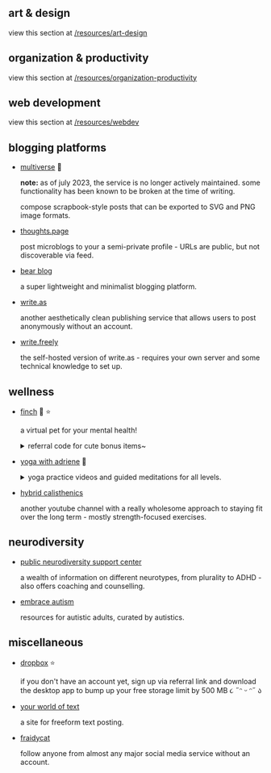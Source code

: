 ## <span id="art-design">art & design</span>

view this section at [/resources/art-design](/resources/art-design)

## <span id="organization-productivity">organization & productivity</span>

view this section at [/resources/organization-productivity](/resources/organization-productivity)

## <span id="web-development">web development</span>

view this section at [/resources/webdev](/resources/webdev)

## <span id="blogging-platforms">blogging platforms</span>

- [multiverse](https://multiverse.plus/) 👑

    **note:** as of july 2023, the service is no longer actively maintained. some functionality has been known to be broken at the time of writing.

    compose scrapbook-style posts that can be exported to SVG and PNG image formats.

- [thoughts.page](https://thoughts.page/)

    post microblogs to your a semi-private profile - URLs are public, but not discoverable via feed.

- [bear blog](https://bearblog.dev/)

    a super lightweight and minimalist blogging platform.

- [write.as](https://write.as/)

    another aesthetically clean publishing service that allows users to post anonymously without an account.

- [write.freely](https://writefreely.org/)

    the self-hosted version of write.as - requires your own server and some technical knowledge to set up.

## <span id="wellness">wellness</span>

- [finch](https://app.befinch.com/share/cnYR) 👑 ⭐

    a virtual pet for your mental health!

    <details>
    <summary>
        referral code for cute bonus items~
    </summary>
    <p>
        AJGZGGHH58
    </p>
    </details>

- [yoga with adriene](https://www.youtube.com/user/yogawithadriene) 👑

    <details>
    <summary>
        yoga practice videos and guided meditations for all levels.
    </summary>
    <p>
        this channel was one of the first i was exposed to when starting my health journey early in the pandemic. i absolutely <em>hated</em> exercise before then, but adriene's videos made movement so much more joyful for me.
    </p>
    </details>

- [hybrid calisthenics](https://www.youtube.com/@HybridCalisthenics)

    another youtube channel with a really wholesome approach to staying fit over the long term - mostly strength-focused exercises.

## <span id="neurodiversity">neurodiversity</span>

- [public neurodiversity support center](https://coda.io/@mykola-bilokonsky/public-neurodiversity-support-center)

    a wealth of information on different neurotypes, from plurality to ADHD - also offers coaching and counselling.

- [embrace autism](https://embrace-autism.com/autism-tests/)

    resources for autistic adults, curated by autistics.

## <span id="miscellaneous">miscellaneous</span>

- <a href="https://www.dropbox.com/referrals/AAB2Zm7DYc9hrkpj3Tb3fr8jMPDiZdk_Po0?src=global9" rel="sponsored">dropbox</a> ⭐

    if you don't have an account yet, sign up via referral link and download the desktop app to bump up your free storage limit by 500 MB <span aria-hidden="true">૮ ˶ᵔ ᵕ ᵔ˶ ა</span>

- [your world of text](https://www.yourworldoftext.com/)

    a site for freeform text posting.

- [fraidycat](https://fraidyc.at/)

    follow anyone from almost any major social media service without an account.